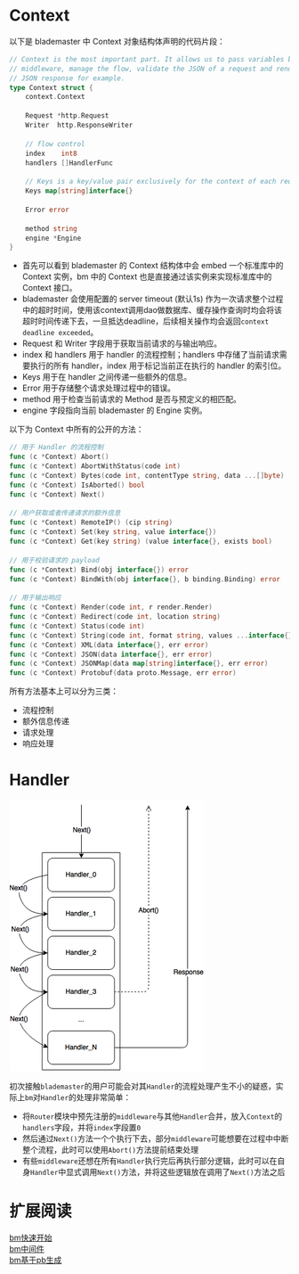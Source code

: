 # Context

以下是 blademaster 中 Context 对象结构体声明的代码片段：
```go
// Context is the most important part. It allows us to pass variables between
// middleware, manage the flow, validate the JSON of a request and render a
// JSON response for example.
type Context struct {
    context.Context
 
    Request *http.Request
    Writer  http.ResponseWriter
 
    // flow control
    index    int8
    handlers []HandlerFunc
 
    // Keys is a key/value pair exclusively for the context of each request.
    Keys map[string]interface{}
 
    Error error
 
    method string
    engine *Engine
}
```

* 首先可以看到 blademaster 的 Context 结构体中会 embed 一个标准库中的 Context 实例，bm 中的 Context 也是直接通过该实例来实现标准库中的 Context 接口。
* blademaster 会使用配置的 server timeout (默认1s) 作为一次请求整个过程中的超时时间，使用该context调用dao做数据库、缓存操作查询时均会将该超时时间传递下去，一旦抵达deadline，后续相关操作均会返回`context deadline exceeded`。
* Request 和 Writer 字段用于获取当前请求的与输出响应。
* index 和 handlers 用于 handler 的流程控制；handlers 中存储了当前请求需要执行的所有 handler，index 用于标记当前正在执行的 handler 的索引位。
* Keys 用于在 handler 之间传递一些额外的信息。
* Error 用于存储整个请求处理过程中的错误。
* method 用于检查当前请求的 Method 是否与预定义的相匹配。
* engine 字段指向当前 blademaster 的 Engine 实例。

以下为 Context 中所有的公开的方法：
```go
// 用于 Handler 的流程控制
func (c *Context) Abort()
func (c *Context) AbortWithStatus(code int)
func (c *Context) Bytes(code int, contentType string, data ...[]byte)
func (c *Context) IsAborted() bool
func (c *Context) Next()
 
// 用户获取或者传递请求的额外信息
func (c *Context) RemoteIP() (cip string)
func (c *Context) Set(key string, value interface{})
func (c *Context) Get(key string) (value interface{}, exists bool)
  
// 用于校验请求的 payload
func (c *Context) Bind(obj interface{}) error
func (c *Context) BindWith(obj interface{}, b binding.Binding) error
  
// 用于输出响应
func (c *Context) Render(code int, r render.Render)
func (c *Context) Redirect(code int, location string)
func (c *Context) Status(code int)
func (c *Context) String(code int, format string, values ...interface{})
func (c *Context) XML(data interface{}, err error)
func (c *Context) JSON(data interface{}, err error)
func (c *Context) JSONMap(data map[string]interface{}, err error)
func (c *Context) Protobuf(data proto.Message, err error)
```

所有方法基本上可以分为三类：

* 流程控制
* 额外信息传递
* 请求处理
* 响应处理

# Handler

![handler](img/bm-handlers.png)

初次接触`blademaster`的用户可能会对其`Handler`的流程处理产生不小的疑惑，实际上`bm`对`Handler`的处理非常简单：

* 将`Router`模块中预先注册的`middleware`与其他`Handler`合并，放入`Context`的`handlers`字段，并将`index`字段置`0`
* 然后通过`Next()`方法一个个执行下去，部分`middleware`可能想要在过程中中断整个流程，此时可以使用`Abort()`方法提前结束处理
* 有些`middleware`还想在所有`Handler`执行完后再执行部分逻辑，此时可以在自身`Handler`中显式调用`Next()`方法，并将这些逻辑放在调用了`Next()`方法之后

# 扩展阅读

[bm快速开始](blademaster-quickstart.md)  
[bm中间件](blademaster-mid.md)  
[bm基于pb生成](blademaster-pb.md)  


